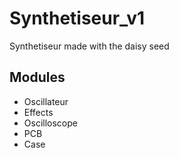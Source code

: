 # Synthetiseur_v1
Synthetiseur made with the daisy seed
## Modules
- Oscillateur
- Effects
- Oscilloscope
- PCB
- Case